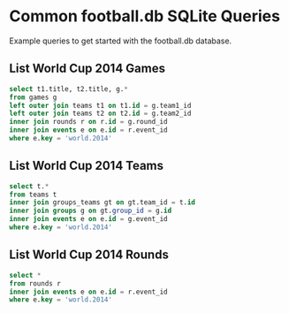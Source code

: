 # Common football.db SQLite Queries

Example queries to get started with the football.db database.

## List World Cup 2014 Games
```sql
select t1.title, t2.title, g.*
from games g
left outer join teams t1 on t1.id = g.team1_id
left outer join teams t2 on t2.id = g.team2_id
inner join rounds r on r.id = g.round_id
inner join events e on e.id = r.event_id
where e.key = 'world.2014'
```

## List World Cup 2014 Teams

```sql
select t.*
from teams t
inner join groups_teams gt on gt.team_id = t.id
inner join groups g on gt.group_id = g.id
inner join events e on e.id = g.event_id
where e.key = 'world.2014'
```

## List World Cup 2014 Rounds
```sql
select *
from rounds r
inner join events e on e.id = r.event_id
where e.key = 'world.2014'
```
